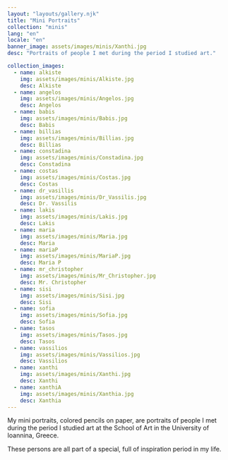 ```yaml
---
layout: "layouts/gallery.njk"
title: "Mini Portraits"
collection: "minis"
lang: "en"
locale: "en"
banner_image: assets/images/minis/Xanthi.jpg
desc: "Portraits of people I met during the period I studied art."

collection_images:
  - name: alkiste
    img: assets/images/minis/Alkiste.jpg
    desc: Alkiste
  - name: angelos
    img: assets/images/minis/Angelos.jpg
    desc: Angelos
  - name: babis
    img: assets/images/minis/Babis.jpg
    desc: Babis
  - name: billias
    img: assets/images/minis/Billias.jpg
    desc: Billias
  - name: constadina
    img: assets/images/minis/Constadina.jpg
    desc: Constadina
  - name: costas
    img: assets/images/minis/Costas.jpg
    desc: Costas
  - name: dr_vasillis
    img: assets/images/minis/Dr_Vassilis.jpg
    desc: Dr. Vassilis
  - name: lakis
    img: assets/images/minis/Lakis.jpg
    desc: Lakis
  - name: maria
    img: assets/images/minis/Maria.jpg
    desc: Maria
  - name: mariaP
    img: assets/images/minis/MariaP.jpg
    desc: Maria P
  - name: mr_christopher
    img: assets/images/minis/Mr_Christopher.jpg
    desc: Mr. Christopher
  - name: sisi
    img: assets/images/minis/Sisi.jpg
    desc: Sisi
  - name: sofia
    img: assets/images/minis/Sofia.jpg
    desc: Sofia
  - name: tasos
    img: assets/images/minis/Tasos.jpg
    desc: Tasos
  - name: vassilios
    img: assets/images/minis/Vassilios.jpg
    desc: Vassilios
  - name: xanthi
    img: assets/images/minis/Xanthi.jpg
    desc: Xanthi
  - name: xanthiA
    img: assets/images/minis/Xanthia.jpg
    desc: Xanthia
---
```


My mini portraits, colored pencils on paper, are portraits of people I met during the period I studied art at the School of Art in the University of Ioannina, Greece.

These persons are all part of a special, full of inspiration period in my life.
